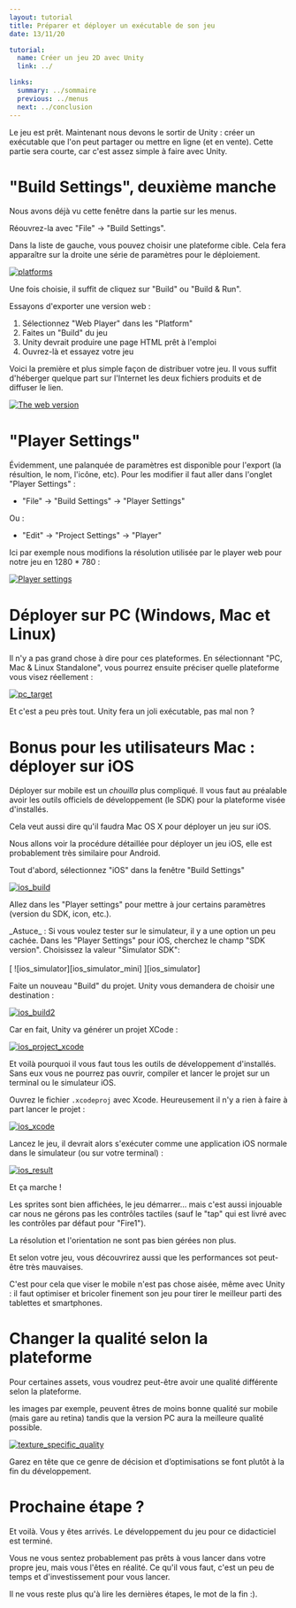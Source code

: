 ```yaml
---
layout: tutorial
title: Préparer et déployer un exécutable de son jeu
date: 13/11/20

tutorial:
  name: Créer un jeu 2D avec Unity
  link: ../

links:
  summary: ../sommaire
  previous: ../menus
  next: ../conclusion
---
```


Le jeu est prêt. Maintenant nous devons le sortir de Unity : créer un exécutable que l'on peut partager ou mettre en ligne (et en vente). Cette partie sera courte, car c'est assez simple à faire avec Unity.

# "Build Settings", deuxième manche

Nous avons déjà vu cette fenêtre dans la partie sur les menus.

Réouvrez-la avec "File" -> "Build Settings".

Dans la liste de gauche, vous pouvez choisir une plateforme cible. Cela fera apparaître sur la droite une série de paramètres pour le déploiement.

[ ![platforms][platforms] ][platforms]

Une fois choisie, il suffit de cliquez sur "Build" ou "Build & Run".

Essayons d'exporter une version web :

1. Sélectionnez "Web Player" dans les "Platform"
2. Faites un "Build" du jeu
3. Unity devrait produire une page HTML prêt à l'emploi
4. Ouvrez-là et essayez votre jeu

Voici la première et plus simple façon de distribuer votre jeu. Il vous suffit d'héberger quelque part sur l'Internet les deux fichiers produits et de diffuser le lien.

[ ![The web version][web_result] ][web_result]

# "Player Settings"

Évidemment, une palanquée de paramètres est disponible pour l'export (la résultion, le nom, l'icône, etc). Pour les modifier il faut aller dans l'onglet "Player Settings" :

* "File" -> "Build Settings" -> "Player Settings"

Ou :

* "Edit" -> "Project Settings" -> "Player"

Ici par exemple nous modifions la résolution utilisée par le player web pour notre jeu en 1280 * 780 :

[ ![Player settings][player_settings] ][player_settings]

# Déployer sur PC (Windows, Mac et Linux)

Il n'y a pas grand chose à dire pour ces plateformes. En sélectionnant  "PC, Mac & Linux Standalone", vous pourrez ensuite préciser quelle plateforme vous visez réellement :

[ ![pc_target][pc_target] ][pc_target]

Et c'est a peu près tout. Unity fera un joli exécutable, pas mal non ?

# Bonus pour les utilisateurs Mac : déployer sur iOS

Déployer sur mobile est un _chouilla_ plus compliqué. Il vous faut au préalable avoir les outils officiels de développement (le SDK) pour la plateforme visée d'installés.

Cela veut aussi dire qu'il faudra Mac OS X pour déployer un jeu sur iOS.

Nous allons voir la procédure détaillée pour déployer un jeu iOS, elle est probablement très similaire pour Android.

Tout d'abord, sélectionnez "iOS" dans la fenêtre "Build Settings"

[ ![ios_build][ios_build] ][ios_build]

Allez dans les "Player settings" pour mettre à jour certains paramètres (version du SDK, icon, etc.).

<md-note>
_Astuce_ : Si vous voulez tester sur le simulateur, il y a une option un peu cachée. Dans les "Player Settings" pour iOS, cherchez le champ "SDK version". Choisissez la valeur "Simulator SDK":
<br/><br />
[ ![ios_simulator][ios_simulator_mini] ][ios_simulator]
<br />
</md-note>

Faite un nouveau "Build" du projet. Unity vous demandera de choisir une destination :

[ ![ios_build2][ios_build2] ][ios_build2]

Car en fait, Unity va générer un projet XCode :

[ ![ios_project_xcode][ios_project_xcode] ][ios_project_xcode]

Et voilà pourquoi il vous faut tous les outils de développement d'installés. Sans eux vous ne pourrez pas ouvrir, compiler et lancer le projet sur un terminal ou le simulateur iOS.

Ouvrez le fichier `.xcodeproj` avec Xcode. Heureusement il n'y a rien à faire à part lancer le projet :

[ ![ios_xcode][ios_xcode] ][ios_xcode]

Lancez le jeu, il devrait alors s'exécuter comme une application iOS normale dans le simulateur (ou sur votre terminal) :

[ ![ios_result][ios_result] ][ios_result]

Et ça marche !

Les sprites sont bien affichées, le jeu démarrer... mais c'est aussi injouable car nous ne gérons pas les contrôles tactiles (sauf le "tap" qui est livré avec les contrôles par défaut pour "Fire1").

La résolution et l'orientation ne sont pas bien gérées non plus.

Et selon votre jeu, vous découvrirez aussi que les performances sot peut-être très mauvaises.

C'est pour cela que viser le mobile n'est pas chose aisée, même avec Unity : il faut optimiser et bricoler finement son jeu pour tirer le meilleur parti des tablettes et smartphones.

# Changer la qualité selon la plateforme

Pour certaines assets, vous voudrez peut-être avoir une qualité différente selon la plateforme.

les images par exemple, peuvent êtres de moins bonne qualité sur mobile (mais gare au retina) tandis que la version PC aura la meilleure qualité possible.

[ ![texture_specific_quality][texture_specific_quality] ][texture_specific_quality]

Garez en tête que ce genre de décision et d’optimisations se font plutôt à la fin du développement.

# Prochaine étape ?

Et voilà. Vous y êtes arrivés. Le développement du jeu pour ce didacticiel est terminé.

Vous ne vous sentez probablement pas prêts à vous lancer dans votre propre jeu, mais vous l'êtes en réalité. Ce qu'il vous faut, c'est un peu de temps et d'investissement pour vous lancer.

Il ne vous reste plus qu'à lire les dernières étapes, le mot de la fin :).

[platforms]: ../../2d-game-unity/deployment/-img/platforms.png
[web_result]: ../../2d-game-unity/deployment/-img/web_result.png
[player_settings]: ../../2d-game-unity/deployment/-img/player_settings.png
[pc_target]: ../../2d-game-unity/deployment/-img/pc_target.png
[texture_specific_quality]: ../../2d-game-unity/deployment/-img/texture_specific_quality.png

[ios_build]: ../../2d-game-unity/deployment/-img/ios_build.png
[ios_build2]: ../../2d-game-unity/deployment/-img/ios_build_2.png
[ios_project_xcode]: ../../2d-game-unity/deployment/-img/ios_project_xcode.png
[ios_simulator]: ../../2d-game-unity/deployment/-img/ios_simulator.png
[ios_simulator_mini]: ../../2d-game-unity/deployment/-img/ios_simulator_mini.png
[ios_xcode]: ../../2d-game-unity/deployment/-img/ios_xcode.png
[ios_result]: ../../2d-game-unity/deployment/-img/ios_result.png
